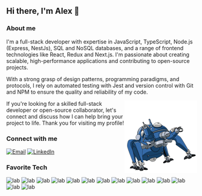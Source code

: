 ## Hi there, I'm Alex 👋

### About me

I'm a full-stack developer with expertise in JavaScript, TypeScript, Node.js (Express, NestJs), SQL and NoSQL databases, and a range of frontend technologies like React, Redux and Next.js. I'm passionate about creating scalable, high-performance applications and contributing to open-source projects.

With a strong grasp of design patterns, programming paradigms, and protocols, I rely on automated testing with Jest and version control with Git and NPM to ensure the quality and reliability of my code.

<img src='./assets/tachikoma.gif' align='right' >

If you're looking for a skilled full-stack developer or open-source collaborator, let's connect and discuss how I can help bring your project to life. Thank you for visiting my profile!

### Connect with me
[![Email](https://img.shields.io/badge/-Email-red?style=flat-square&logo=mail.ru&logoColor=white&link=mailto:olishevsky.job@gmail.com)](mailto:olishevsky.job@gmail.com)
[![LinkedIn](https://img.shields.io/badge/-LinkedIn-blue?style=flat-square&logo=linkedin&logoColor=white&link=https://linkedin.com/in/olishevskii)](https://linkedin.com/in/olishevskii)


### Favorite Tech
![lab](https://img.shields.io/badge/HTML-black?style=for-the-badge&logo=HTML5)
![lab](https://img.shields.io/badge/PostCSS-black?style=for-the-badge&logo=PostCSS)
![lab](https://img.shields.io/badge/TypeScript-black?style=for-the-badge&logo=Typescript)
![lab](https://img.shields.io/badge/React-black?style=for-the-badge&logo=react)
![lab](https://img.shields.io/badge/Redux-black?style=for-the-badge&logo=redux)
![lab](https://img.shields.io/badge/Next-black?style=for-the-badge&logo=next.js)
![lab](https://img.shields.io/badge/Webpack-black?style=for-the-badge&logo=webpack)
![lab](https://img.shields.io/badge/Node.js-black?style=for-the-badge&logo=node.js)
![lab](https://img.shields.io/badge/Nest-black?style=for-the-badge&logo=nestjs)
![lab](https://img.shields.io/badge/PostgreSQL-black?style=for-the-badge&logo=PostgreSQL)
![lab](https://img.shields.io/badge/Redis-black?style=for-the-badge&logo=Redis)
![lab](https://img.shields.io/badge/Kafka-black?style=for-the-badge&logo=ApacheKafka)
![lab](https://img.shields.io/badge/Docker-black?style=for-the-badge&logo=Docker)
![lab](https://img.shields.io/badge/Jest-black?style=for-the-badge&logo=Jest)